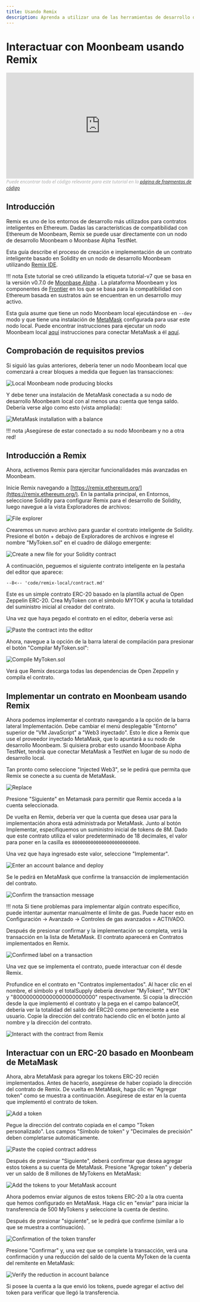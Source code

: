 ```yaml
---
title: Usando Remix
description: Aprenda a utilizar una de las herramientas de desarrollo de Ethereum más populares, Remix IDE, para interactuar con un nodo Moonbeam local.
---
```


# Interactuar con Moonbeam usando Remix

<style>.embed-container { position: relative; padding-bottom: 56.25%; height: 0; overflow: hidden; max-width: 100%; } .embed-container iframe, .embed-container object, .embed-container embed { position: absolute; top: 0; left: 0; width: 100%; height: 100%; }</style><div class='embed-container'><iframe src='https://www.youtube.com/embed//RT_f1-ga_n4' frameborder='0' allowfullscreen></iframe></div>
<style>.caption { font-family: Open Sans, sans-serif; font-size: 0.9em; color: rgba(170, 170, 170, 1); font-style: italic; letter-spacing: 0px; position: relative;}</style><div class='caption'>Puede encontrar todo el código relevante para este tutorial en la <a href="{{ config.site_url }}resources/code-snippets/">página de fragmentos de código</a></div>

## Introducción

Remix es uno de los entornos de desarrollo más utilizados para contratos inteligentes en Ethereum. Dadas las características de compatibilidad con Ethereum de Moonbeam, Remix se puede usar directamente con un nodo de desarrollo Moonbeam o Moonbase Alpha TestNet.

Esta guía describe el proceso de creación e implementación de un contrato inteligente basado en Solidity en un nodo de desarrollo Moonbeam utilizando [Remix IDE](https://remix.ethereum.org/). 

!!! nota
    Este tutorial se creó utilizando la etiqueta tutorial-v7 que se basa en la versión v0.7.0 de [Moonbase Alpha](https://github.com/PureStake/moonbeam/releases/tag/v0.7.0) . La plataforma Moonbeam y los componentes de [Frontier](https://github.com/paritytech/frontier) en los que se basa para la compatibilidad con Ethereum basada en sustratos aún se encuentran en un desarrollo muy activo.

Esta guía asume que tiene un nodo Moonbeam local ejecutándose en `--dev` modo y que tiene una instalación de [MetaMask](https://metamask.io/) configurada para usar este nodo local. Puede encontrar instrucciones para ejecutar un nodo Moonbeam local [aquí](/getting-started/local-node/setting-up-a-node/) instrucciones para conectar MetaMask a él [aquí](/getting-started/local-node/using-metamask/).

## Comprobación de requisitos previos

Si siguió las guías anteriores, debería tener un nodo Moonbeam local que comenzará a crear bloques a medida que lleguen las transacciones:

![Local Moonbeam node producing blocks](/images/remix/using-remix-1.png)

Y debe tener una instalación de MetaMask conectada a su nodo de desarrollo Moonbeam local con al menos una cuenta que tenga saldo. Debería verse algo como esto (vista ampliada):

![MetaMask installation with a balance](/images/remix/using-remix-2.png)

!!! nota
   ¡Asegúrese de estar conectado a su nodo Moonbeam y no a otra red!

## Introducción a Remix

Ahora, activemos Remix para ejercitar funcionalidades más avanzadas en Moonbeam.

Inicie Remix navegando a [https://remix.ethereum.org/](https://remix.ethereum.org/). En la pantalla principal, en Entornos, seleccione Solidity para configurar Remix para el desarrollo de Solidity, luego navegue a la vista Exploradores de archivos:

![File explorer](/images/remix/using-remix-3.png)

Crearemos un nuevo archivo para guardar el contrato inteligente de Solidity. Presione el botón + debajo de Exploradores de archivos e ingrese el nombre "MyToken.sol" en el cuadro de diálogo emergente:

![Create a new file for your Solidity contract](/images/remix/using-remix-4.png)

A continuación, peguemos el siguiente contrato inteligente en la pestaña del editor que aparece:

```solidity
--8<-- 'code/remix-local/contract.md'
```

Este es un simple contrato ERC-20 basado en la plantilla actual de Open Zeppelin ERC-20. Crea MyToken con el símbolo MYTOK y acuña la totalidad del suministro inicial al creador del contrato.

Una vez que haya pegado el contrato en el editor, debería verse así:

![Paste the contract into the editor](/images/remix/using-remix-5.png)

Ahora, navegue a la opción de la barra lateral de compilación para presionar el botón "Compilar MyToken.sol":

![Compile MyToken.sol](/images/remix/using-remix-6.png)

Verá que Remix descarga todas las dependencias de Open Zeppelin y compila el contrato.

## Implementar un contrato en Moonbeam usando Remix

Ahora podemos implementar el contrato navegando a la opción de la barra lateral Implementación. Debe cambiar el menú desplegable "Entorno" superior de "VM JavaScript" a "Web3 inyectado". Esto le dice a Remix que use el proveedor inyectado MetaMask, que lo apuntará a su nodo de desarrollo Moonbeam. Si quisiera probar esto usando Moonbase Alpha TestNet, tendría que conectar MetaMask a TestNet en lugar de su nodo de desarrollo local.

Tan pronto como seleccione "Injected Web3", se le pedirá que permita que Remix se conecte a su cuenta de MetaMask.

![Replace](/images/remix/using-remix-7.png)

Presione "Siguiente" en Metamask para permitir que Remix acceda a la cuenta seleccionada.

De vuelta en Remix, debería ver que la cuenta que desea usar para la implementación ahora está administrada por MetaMask. Junto al botón Implementar, especifiquemos un suministro inicial de tokens de 8M. Dado que este contrato utiliza el valor predeterminado de 18 decimales, el valor para poner en la casilla es `8000000000000000000000000`.

Una vez que haya ingresado este valor, seleccione "Implementar".

![Enter an account balance and deploy](/images/remix/using-remix-8.png)

Se le pedirá en MetaMask que confirme la transacción de implementación del contrato.

![Confirm the transaction message](/images/remix/using-remix-9.png)

!!! nota
    Si tiene problemas para implementar algún contrato específico, puede intentar aumentar manualmente el límite de gas. Puede hacer esto en Configuración -> Avanzado -> Controles de gas avanzados = ACTIVADO.

Después de presionar confirmar y la implementación se completa, verá la transacción en la lista de MetaMask. El contrato aparecerá en Contratos implementados en Remix.

![Confirmed label on a transaction](/images/remix/using-remix-10.png)

Una vez que se implementa el contrato, puede interactuar con él desde Remix.

Profundice en el contrato en "Contratos implementados". Al hacer clic en el nombre, el símbolo y el totalSupply debería devolver "MyToken", "MYTOK" y "8000000000000000000000000" respectivamente. Si copia la dirección desde la que implementó el contrato y la pega en el campo balanceOf, debería ver la totalidad del saldo del ERC20 como perteneciente a ese usuario. Copie la dirección del contrato haciendo clic en el botón junto al nombre y la dirección del contrato.

![Interact with the contract from Remix](/images/remix/using-remix-11.png)

## Interactuar con un ERC-20 basado en Moonbeam de MetaMask

Ahora, abra MetaMask para agregar los tokens ERC-20 recién implementados. Antes de hacerlo, asegúrese de haber copiado la dirección del contrato de Remix. De vuelta en MetaMask, haga clic en "Agregar token" como se muestra a continuación. Asegúrese de estar en la cuenta que implementó el contrato de token.

![Add a token](/images/remix/using-remix-12.png)

Pegue la dirección del contrato copiada en el campo "Token personalizado". Los campos "Símbolo de token" y "Decimales de precisión" deben completarse automáticamente.

![Paste the copied contract address](/images/remix/using-remix-13.png)

Después de presionar "Siguiente", deberá confirmar que desea agregar estos tokens a su cuenta de MetaMask. Presione "Agregar token" y debería ver un saldo de 8 millones de MyTokens en MetaMask:

![Add the tokens to your MetaMask account](/images/remix/using-remix-14.png)

Ahora podemos enviar algunos de estos tokens ERC-20 a la otra cuenta que hemos configurado en MetaMask. Haga clic en "enviar" para iniciar la transferencia de 500 MyTokens y seleccione la cuenta de destino.

Después de presionar "siguiente", se le pedirá que confirme (similar a lo que se muestra a continuación).

![Confirmation of the token transfer](/images/remix/using-remix-15.png)

Presione "Confirmar" y, una vez que se complete la transacción, verá una confirmación y una reducción del saldo de la cuenta MyToken de la cuenta del remitente en MetaMask:

![Verify the reduction in account balance](/images/remix/using-remix-16.png)

Si posee la cuenta a la que envió los tokens, puede agregar el activo del token para verificar que llegó la transferencia.

